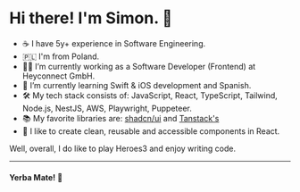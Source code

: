 # Hi there! I'm Simon. 👋 


- ☕️ I have 5y+ experience in Software Engineering.
- 🇵🇱 I'm from Poland.
- 👨‍💻 I’m currently working as a Software Developer (Frontend) at Heyconnect GmbH.
- 🔭 I’m currently learning Swift & iOS development and Spanish.
- 🛠️ My tech stack consists of: JavaScript, React, TypeScript, Tailwind, Node.js, NestJS, AWS, Playwright, Puppeteer.
- 📚 My favorite libraries are: <a href="https://ui.shadcn.com" target="_blank">shadcn/ui</a> and <a href="https://tanstack.com" target="_blank">Tanstack's</a>
- 🚀 I like to create clean, reusable and accessible components in React.

Well, overall, I do like to play Heroes3 and enjoy writing code.

---

#### Yerba Mate! 🧉
